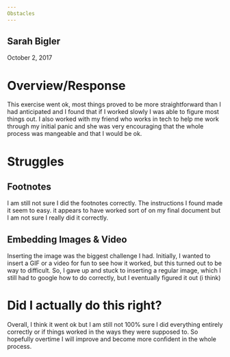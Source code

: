 ```yaml
---
Obstacles 
---
```

Sarah Bigler
---
October 2, 2017

# **Overview/Response**
This exercise went ok, most things proved to be more straightforward than I had anticipated and I found that if I worked slowly I was able to figure most things out. I also worked with my friend who works in tech to help me work through my initial panic and she was very encouraging that the whole process was mangeable and that I would be ok. 

# **Struggles**
 
## **Footnotes**
I am still not sure I did the footnotes correctly. The instructions I found made it seem to easy. it appears to have worked sort of on my final document but I am not sure I really did it correctly. 

## **Embedding Images & Video**
Inserting the image was the biggest challenge I had. Initially, I wanted to insert a GIF or a video for fun to see how it worked, but this turned out to be way to difficult. So, I gave up and stuck to inserting a regular image, which I still had to google how to do correctly, but I eventually figured it out (i think)

# **Did I actually do this right?**
Overall, I think it went ok but I am still not 100% sure I did everything entirely correctly or if things worked in the ways they were supposed to. So hopefully overtime I will improve and become more confident in the whole process. 
 
 
